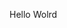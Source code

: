 Hello Wolrd





























































































































































































































































































































































































































































































































































































































































































































































































































































































































































































































































































































































































































































































































































































































































































































































































































































































































































































































































































































































































































































































































































































































































































































































































































































































































